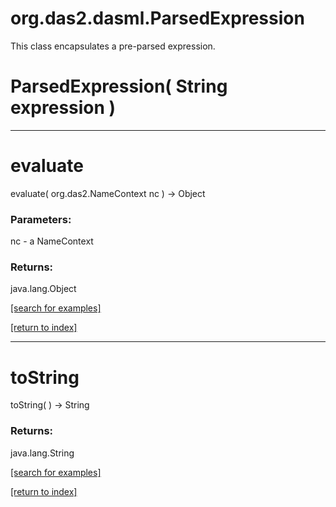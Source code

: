 # org.das2.dasml.ParsedExpression

This class encapsulates a pre-parsed expression.

# ParsedExpression( String expression )


***
<a name="evaluate"></a>
# evaluate
evaluate( org.das2.NameContext nc ) &rarr; Object



### Parameters:
nc - a NameContext

### Returns:
java.lang.Object


<a href="https://github.com/autoplot/dev/search?q=evaluate&unscoped_q=evaluate">[search for examples]</a>

<a href="https://github.com/autoplot/documentation/blob/master/javadoc/index-all.md">[return to index]</a>

***
<a name="toString"></a>
# toString
toString(  ) &rarr; String



### Returns:
java.lang.String


<a href="https://github.com/autoplot/dev/search?q=toString&unscoped_q=toString">[search for examples]</a>

<a href="https://github.com/autoplot/documentation/blob/master/javadoc/index-all.md">[return to index]</a>

